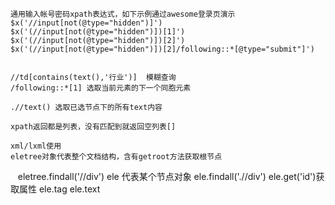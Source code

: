     通用输入帐号密码xpath表达式，如下示例通过awesome登录页演示
    $x('//input[not(@type="hidden")]')
    $x('(//input[not(@type="hidden")])[1]')
    $x('(//input[not(@type="hidden")])[2]')
    $x('(//input[not(@type="hidden")])[2]/following::*[@type="submit"]')


    //td[contains(text(),'行业')]  模糊查询
    /following::*[1] 选取当前元素的下一个同胞元素

    .//text() 选取已选节点下的所有text内容

    xpath返回都是列表，没有匹配到就返回空列表[]
  
    xml/lxml使用
    eletree对象代表整个文档结构，含有getroot方法获取根节点
    eletree.findall('//div')
    ele 代表某个节点对象
    ele.findall('.//div')
    ele.get('id')获取属性
    ele.tag
    ele.text
